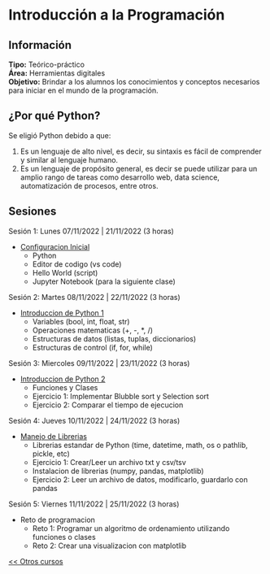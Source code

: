 # Introducción a la Programación

## Información

**Tipo:** Teórico-práctico  
**Área:** Herramientas digitales  
**Objetivo:** Brindar a los alumnos los conocimientos y conceptos necesarios para iniciar en el mundo de la programación.

## ¿Por qué Python?

Se eligió Python debido a que:

1. Es un lenguaje de alto nivel, es decir, su sintaxis es fácil de comprender y similar al lenguaje humano.
1. Es un lenguaje de propósito general, es decir se puede utilizar para un amplio rango de tareas como desarrollo web, data science, automatización de procesos, entre otros.

## Sesiones

Sesión 1: Lunes     07/11/2022 | 21/11/2022 (3 horas)
- [Configuracion Inicial](session_1.md)
    - Python
    - Editor de codigo (vs code)
    - Hello World (script)
    - Jupyter Notebook (para la siguiente clase)

Sesión 2: Martes    08/11/2022 | 22/11/2022 (3 horas)
- [Introduccion de Python 1](session_2.md)
    - Variables (bool, int, float, str)
    - Operaciones matematicas (+, -, *, /)
    - Estructuras de datos (listas, tuplas, diccionarios)
    - Estructuras de control (if, for, while)

Sesión 3: Miercoles 09/11/2022 | 23/11/2022 (3 horas)
- [Introduccion de Python 2](session_3.md)
    - Funciones y Clases
    - Ejercicio 1: Implementar Blubble sort y Selection sort
    - Ejercicio 2: Comparar el tiempo de ejecucion
    
Sesión 4: Jueves    10/11/2022 | 24/11/2022 (3 horas)
- [Manejo de Librerias](session_4.md)
    - Librerias estandar de Python (time, datetime, math, os o pathlib, pickle, etc)
    - Ejercicio 1: Crear/Leer un archivo txt y csv/tsv
    - Instalacion de librerias (numpy, pandas, matplotlib)
    - Ejercicio 2: Leer un archivo de datos, modificarlo, guardarlo con pandas

Sesión 5: Viernes   11/11/2022 | 25/11/2022 (3 horas)
- Reto de programacion
    - Reto 1: Programar un algoritmo de ordenamiento utilizando funciones o clases
    - Reto 2: Crear una visualizacion con matplotlib 

[<< Otros cursos](../README.md)
